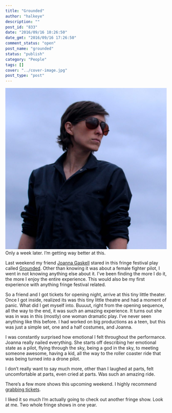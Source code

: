 ```yaml
---
title: "Grounded"
author: "halkeye"
description: ""
post_id: "833"
date: "2016/09/16 10:26:50"
date_gmt: "2016/09/16 17:26:50"
comment_status: "open"
post_name: "grounded"
status: "publish"
category: "People"
tags: []
cover: "../cover-image.jpg"
post_type: "post"
---
```


![Groundedpromophotolutalicatheatre-768x768.jpg](Groundedpromophotolutalicatheatre-768x768.jpg)Only a week later. I’m getting way better at this.

Last weekend my friend [Joanna Gaskell](https://www.joannagaskell.com/) stared in this fringe festival play called [Grounded](https://thecultch.com/event/vancouver-fringe-festival-2016-presents-grounded-3/). Other than knowing it was about a female fighter pilot, I went in not knowing anything else about it. I’ve been finding the more I do it, the more I enjoy the entire experience. This would also be my first experience with anything fringe festival related.

So a friend and I got tickets for opening night, arrive at this tiny little theater. Once I got inside, realized its was this tiny little theatre and had a moment of panic. What did I get myself into. Buuuut, right from the opening sequence, all the way to the end, it was such an amazing experience. It turns out she was in was in this (mostly) one woman dramatic play. I’ve never seen anything like this before. I had worked on big productions as a teen, but this was just a simple set, one and a half costumes, and Joanna.

I was constantly surprised how emotional I felt throughout the performance. Joanna really nailed everything. She starts off describing her emotional state as a pilot, flying through the sky, being a god in the sky, to meeting someone awesome, having a kid, all the way to the roller coaster ride that was being turned into a drone pilot.

I don’t really want to say much more, other than I laughed at parts, felt uncomfortable at parts, even cried at parts. Was such an amazing ride.

There’s a few more shows this upcoming weekend. I highly recommend [grabbing tickets](https://thecultch.com/event/vancouver-fringe-festival-2016-presents-grounded-3/).

I liked it so much I’m actually going to check out another fringe show. Look at me. Two whole fringe shows in one year.
